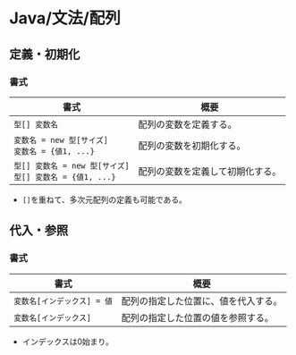 # Java/文法/配列

## 定義・初期化

### 書式

| 書式                                                         | 概要                             |
| ------------------------------------------------------------ | -------------------------------- |
| `型[] 変数名`                                                | 配列の変数を定義する。           |
| `変数名 = new 型[サイズ]`<br />`変数名 = {値1, ...}`         | 配列の変数を初期化する。         |
| `型[] 変数名 = new 型[サイズ]`<br />`型[] 変数名 = {値1, ...}` | 配列の変数を定義して初期化する。 |

- `[]`を重ねて、多次元配列の定義も可能である。

## 代入・参照

### 書式

| 書式                        | 概要                                 |
| --------------------------- | ------------------------------------ |
| `変数名[インデックス] = 値` | 配列の指定した位置に、値を代入する。 |
| `変数名[インデックス]`      | 配列の指定した位置の値を参照する。   |

- インデックスは0始まり。
